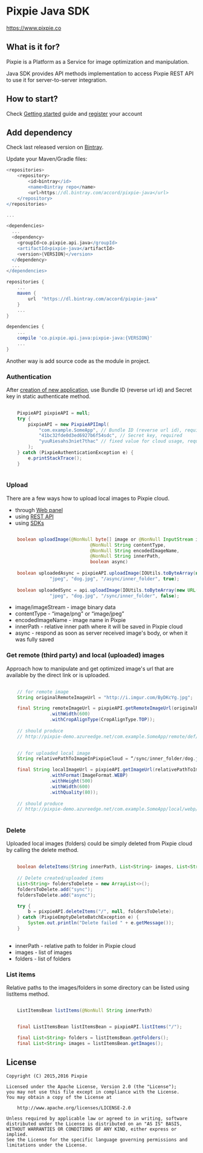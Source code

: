 # Pixpie Java SDK #

https://www.pixpie.co

## What is it for? ##

Pixpie is a Platform as a Service for image optimization and manipulation.

Java SDK provides API methods implementation to access Pixpie REST API to use it for server-to-server integration. 

## How to start? ##

Check [Getting started](https://pixpie.atlassian.net/wiki/display/DOC/Getting+started) guide and [register](https://cloud.pixpie.co/registration) your account

## Add dependency ##

Check last released version on [Bintray](https://dl.bintray.com/accord/pixpie-java/co/pixpie/api/java/pixpie-java/).

Update your Maven/Gradle files:

``` gradle
<repositories>
    <repository>
        <id>bintray</id>
        <name>Bintray repo</name>
        <url>https://dl.bintray.com/accord/pixpie-java</url>
    </repository>
</repositories>

...

<dependencies>
  ... 
  <dependency>
    <groupId>co.pixpie.api.java</groupId>
    <artifactId>pixpie-java</artifactId>
    <version>{VERSION}</version>
  </dependency>
  ...
</dependencies>  

``` 

``` gradle
repositories {
    ...
    maven {
        url  "https://dl.bintray.com/accord/pixpie-java"
    }
    ...
}

dependencies {
    ...
    compile 'co.pixpie.api.java:pixpie-java:{VERSION}'
    ...
}
```

Another way is add source code as the module in project.

### Authentication ###

After [creation of new application](https://pixpie.atlassian.net/wiki/display/DOC/Create+application),
use Bundle ID (reverse url id) and Secret key in static authenticate method.

``` java
    
    PixpieAPI pixpieAPI = null;    
    try {
        pixpieAPI = new PixpieAPIImpl(
            "com.example.SomeApp", // Bundle ID (reverse url id), required
            "41bc32fde0d3ed6927b6f54sdc", // Secret key, required
            "yuuRiesahs3niet7thac" // fixed value for cloud usage, required
        );
    } catch (PixpieAuthenticationException e) {
        e.printStackTrace();
    }
    
``` 

### Upload ###

There are a few ways how to upload local images to Pixpie cloud.
- through [Web panel](https://pixpie.atlassian.net/wiki/display/DOC/Upload+image)
- using [REST API](https://pixpie.atlassian.net/wiki/display/DOC/Upload)
- using [SDKs](https://pixpie.atlassian.net/wiki/display/DOC/Client+and+server+SDKs)

``` java

    boolean uploadImage(@NonNull byte[] image or @NonNull InputStream imageStream                                
                               @NonNull String contentType,
                               @NonNull String encodedImageName, 
                               @NonNull String innerPath, 
                               boolean async)        
                               
    boolean uploadedAsync = pixpieAPI.uploadImage(IOUtils.toByteArray(new URL("http://i.imgur.com/ByDKcYg.jpg")),
                "jpeg", "dog.jpg", "/async/inner_folder", true);
    
    boolean uploadedSync = api.uploadImage(IOUtils.toByteArray(new URL("http://i.imgur.com/ByDKcYg.jpg")),
                "jpeg", "dog.jpg", "/sync/inner_folder", false);

```

- image/imageStream - image binary data
- contentType -  “image/png" or “image/jpeg”
- encodedImageName - image name in Pixpie
- innerPath - relative inner path where it will be saved in Pixpie cloud
- async - respond as soon as server received image's body, or when it was fully saved

### Get remote (third party) and local (uploaded) images ###

Approach how to manipulate and get optimized image's url that are available by the direct link or is uploaded.


``` java
    
    // for remote image
    String originalRemoteImageUrl = "http://i.imgur.com/ByDKcYg.jpg";            

    final String remoteImageUrl = pixpieAPI.getRemoteImageUrl(originalRemoteImageUrl, new ImageTransformation()
                .withWidth(600)
                .withCropAlignType(CropAlignType.TOP));
    
    // should produce 
    // http://pixpie-demo.azureedge.net/com.example.SomeApp/remote/def/w_600,c_top/http://i.imgur.com/ByDKcYg.jpg
    

    // for uploaded local image    
    String relativePathToImageInPixpieCloud = “/sync/inner_folder/dog.jpg” 

    final String localImageUrl = pixpieAPI.getImageUrl(relativePathToImageInPixpieCloud, new ImageTransformation()
                .withFormat(ImageFormat.WEBP)
                .withHeight(500)
                .withWidth(600)
                .withQuality(80));
    
    // should produce 
    // http://pixpie-demo.azureedge.net/com.example.SomeApp/local/webp/w_600,h_500,q_80/sync/inner_folder/dog.jpg
  
```

### Delete ###

Uploaded local images (folders) could be simply deleted from Pixpie cloud by calling the delete method.


``` java
    
    boolean deleteItems(String innerPath, List<String> images, List<String> folders) throws PixpieEmptyDeleteBatchException
    
    // Delete created/uploaded items
    List<String> foldersToDelete = new ArrayList<>();
    foldersToDelete.add("sync");
    foldersToDelete.add("async");

    try {
        b = pixpieAPI.deleteItems("/", null, foldersToDelete);
    } catch (PixpieEmptyDeleteBatchException e) {
        System.out.println("Delete failed " + e.getMessage());
    }
    
```    

- innerPath - relative path to folder in Pixpie cloud
- images - list of images
- folders - list of folders

### List items ###

Relative paths to the images/folders in some directory can be listed using listItems method.


``` java

    ListItemsBean listItems(@NonNull String innerPath)


    final ListItemsBean listItemsBean = pixpieAPI.listItems("/");

    final List<String> folders = listItemsBean.getFolders();
    final List<String> images = listItemsBean.getImages();

``` 

## License


    Copyright (C) 2015,2016 Pixpie

    Licensed under the Apache License, Version 2.0 (the "License");
    you may not use this file except in compliance with the License.
    You may obtain a copy of the License at

        http://www.apache.org/licenses/LICENSE-2.0

    Unless required by applicable law or agreed to in writing, software
    distributed under the License is distributed on an "AS IS" BASIS,
    WITHOUT WARRANTIES OR CONDITIONS OF ANY KIND, either express or implied.
    See the License for the specific language governing permissions and
    limitations under the License.
